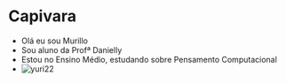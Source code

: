 # Capivara

- Olá eu sou Murillo
- Sou aluno da Profª Danielly
- Estou no Ensino Médio, estudando sobre Pensamento Computacional
- ![yuri22](https://media1.tenor.com/m/Gg_ILHLy-NwAAAAd/yuri22.gif)
